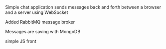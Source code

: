 Simple chat application sends messages back and forth between a browser and a server using WebSocket

Added RabbitMQ message broker

Messages are saving with MongoDB

simple JS front 
